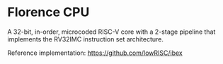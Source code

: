 # Florence CPU
A 32-bit, in-order, microcoded RISC-V core with a 2-stage pipeline that implements the RV32IMC instruction set architecture.

Reference implementation: https://github.com/lowRISC/ibex
